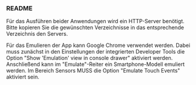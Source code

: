 ### README

Für das Ausführen beider Anwendungen wird ein HTTP-Server benötigt.
Bitte kopieren Sie die gewünschten Verzeichnisse in das entsprechende Verzeichnis den Servers.

Für das Emulieren der App kann Google Chrome verwendet werden. Dabei muss zunächst in den Einstellungen
der integrierten Developer Tools die Option "Show 'Emulation' view in console drawer" aktiviert werden.
Anschließend kann im "Emulate"-Reiter ein Smartphone-Modell emuliert werden. Im Bereich Sensors MUSS die 
Option "Emulate Touch Events" aktiviert sein.
